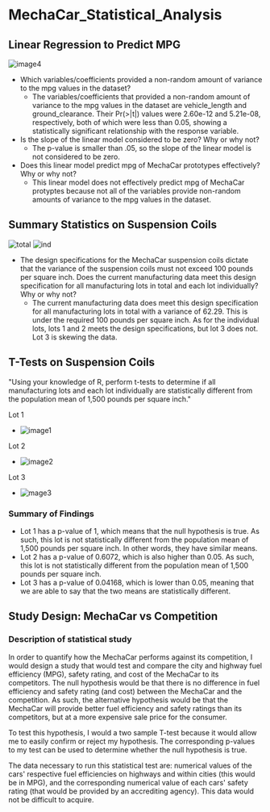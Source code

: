 # MechaCar_Statistical_Analysis

## Linear Regression to Predict MPG

![image4](https://user-images.githubusercontent.com/102992388/194438605-ff1e76e5-6835-4ffe-9ff4-b811b4f17491.png)

- Which variables/coefficients provided a non-random amount of variance to the mpg values in the dataset?
  - The variables/coefficients that provided a non-random amount of variance to the mpg values in the dataset are vehicle_length and ground_clearance. Their Pr(>|t|) values were 2.60e-12 and 5.21e-08, respectively, both of which were less than 0.05, showing a statistically significant relationship with the response variable.  
- Is the slope of the linear model considered to be zero? Why or why not?
  - The p-value is smaller than .05, so the slope of the linear model is not considered to be zero.
- Does this linear model predict mpg of MechaCar prototypes effectively? Why or why not?
  - This linear model does not effectively predict mpg of MechaCar protyptes because not all of the variables provide non-random amounts of variance to the mpg values in the dataset. 


## Summary Statistics on Suspension Coils
![total](https://user-images.githubusercontent.com/102992388/195205380-3c72882a-c351-4a3c-a585-94e88d8bfbfb.png)
![ind](https://user-images.githubusercontent.com/102992388/195205440-604d4d76-2830-4f06-a2be-dc8396ba4348.png)

- The design specifications for the MechaCar suspension coils dictate that the variance of the suspension coils must not exceed 100 pounds per square inch. Does the current manufacturing data meet this design specification for all manufacturing lots in total and each lot individually? Why or why not?
  - The current manufacturing data does meet this design specification for all manufacturing lots in total with a variance of 62.29. This is under the required 100 pounds per square inch. As for the individual lots, lots 1 and 2 meets the design specifications, but lot 3 does not. Lot 3 is skewing the data.

## T-Tests on Suspension Coils

"Using your knowledge of R, perform t-tests to determine if all manufacturing lots and each lot individually are statistically different from the population mean of 1,500 pounds per square inch."

Lot 1
- ![image1](https://user-images.githubusercontent.com/102992388/195204810-3563f5bb-fed5-4351-9e24-d1b9f937d1b7.png)

Lot 2
- ![image2](https://user-images.githubusercontent.com/102992388/195204832-957dd6ba-263c-4821-a8a7-6fd842ffeb9b.png)

Lot 3
- ![mage3](https://user-images.githubusercontent.com/102992388/195204847-78558983-fe70-4ba0-bda9-9cc55f6f7d50.png)


### Summary of Findings
  - Lot 1 has a p-value of 1, which means that the null hypothesis is true. As such, this lot is not statistically different from the population mean of 1,500 pounds per square inch. In other words, they have similar means.
  - Lot 2 has a p-value of 0.6072, which is also higher than 0.05. As such, this lot is not statistically different from the population mean of 1,500 pounds per square inch.
  - Lot 3 has a p-value of 0.04168, which is lower than 0.05, meaning that we are able to say that the two means are statistically different.

## Study Design: MechaCar vs Competition

### Description of statistical study

In order to quantify how the MechaCar performs against its competition, I would design a study that would test and compare the city and highway fuel efficiency (MPG), safety rating, and cost of the MechaCar to its competitors. The null hypothesis would be that there is no difference in fuel efficiency and safety rating (and cost) between the MechaCar and the competition. As such, the alternative hypothesis would be that the MechaCar will provide better fuel efficiency and safety ratings than its competitors, but at a more expensive sale price for the consumer.

To test this hypothesis, I would a two sample T-test because it would allow me to easily confirm or reject my hypothesis. The corresponding p-values to my test can be used to determine whether the null hypothesis is true. 

The data necessary to run this statistical test are: numerical values of the cars' respective fuel efficiencies on highways and within cities (this would be in MPG), and the corresponding numerical value of each cars' safety rating (that would be provided by an accrediting agency). This data would not be difficult to acquire.
